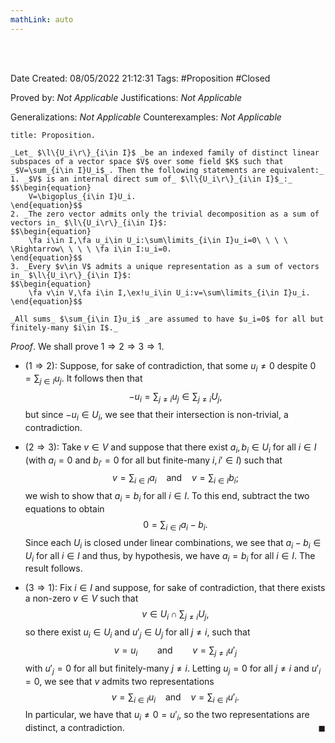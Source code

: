 ```yaml
---
mathLink: auto
---
```


<br />
<br />

Date Created: 08/05/2022 21:12:31
Tags: #Proposition #Closed

Proved by: _Not Applicable_
Justifications: _Not Applicable_

Generalizations: _Not Applicable_
Counterexamples: _Not Applicable_

``` ad-Proposition
title: Proposition.

_Let_ $\l\{U_i\r\}_{i\in I}$ _be an indexed family of distinct linear subspaces of a vector space $V$ over some field $K$ such that _$V=\sum_{i\in I}U_i$_. Then the following statements are equivalent:_
1. _$V$ is an internal direct sum of_ $\l\{U_i\r\}_{i\in I}$_:_
$$\begin{equation}
    V=\bigoplus_{i\in I}U_i.
\end{equation}$$
2. _The zero vector admits only the trivial decomposition as a sum of vectors in_ $\l\{U_i\r\}_{i\in I}$:
$$\begin{equation}
    \fa i\in I,\fa u_i\in U_i:\sum\limits_{i\in I}u_i=0\ \ \ \ \Rightarrow\ \ \ \ \fa i\in I:u_i=0.
\end{equation}$$
3. _Every $v\in V$ admits a unique representation as a sum of vectors in_ $\l\{U_i\r\}_{i\in I}$:
$$\begin{equation}
    \fa v\in V,\fa i\in I,\ex!u_i\in U_i:v=\sum\limits_{i\in I}u_i.
\end{equation}$$

_All sums_ $\sum_{i\in I}u_i$ _are assumed to have $u_i=0$ for all but finitely-many $i\in I$._

```

_Proof_. We shall prove $1\Rightarrow2\Rightarrow3\Rightarrow1$.
* ($1\Rightarrow2$): Suppose, for sake of contradiction, that some $u_i\neq0$ despite $0=\sum_{j\in I}u_j$. It follows then that
$$\begin{equation}
    -u_i=\sum_{j\neq i}u_j\in\sum_{j\neq i}U_j,
\end{equation}$$
but since $-u_i\in U_i$, we see that their intersection is non-trivial, a contradiction.

* ($2\Rightarrow3$): Take $v\in V$ and suppose that there exist $a_i,b_i\in U_i$ for all $i\in I$ (with $a_i=0$ and $b_{i'}=0$ for all but finite-many $i,i'\in I$) such that
$$\begin{equation}
    v=\sum_{i\in I}a_i\ \ \ \ \textrm{and}\ \ \ \ v=\sum_{i\in I}b_i;
\end{equation}$$
we wish to show that $a_i=b_i$ for all $i\in I$. To this end, subtract the two equations to obtain
$$\begin{equation}
    0=\sum_{i\in I}a_i-b_i.
\end{equation}$$
Since each $U_i$ is closed under linear combinations, we see that $a_i-b_i\in U_i$ for all $i\in I$ and thus, by hypothesis, we have $a_i=b_i$ for all $i\in I$. The result follows.
* ($3\Rightarrow1$): Fix $i\in I$ and suppose, for sake of contradiction, that there exists a non-zero $v\in V$ such that
$$\begin{equation}
    v\in U_i\cap\sum_{j\neq i}U_j,
\end{equation}$$
so there exist $u_i\in U_i$ and $u'_j\in U_j$ for all $j\neq i$, such that
$$\begin{equation}
    v=u_i\ \ \ \ \ \ \ \ \textrm{and}\ \ \ \ \ \ \ \ v=\sum_{j\neq i}u'_j
\end{equation}$$
with $u'_j=0$ for all but finitely-many $j\neq i$. Letting $u_j=0$ for all $j\neq i$ and $u'_i=0$, we see that $v$ admits two representations
$$\begin{equation}
    v=\sum_{i\in I}u_i\ \ \ \ \textrm{and}\ \ \ \ v=\sum_{i\in I}u'_i.
\end{equation}$$
In particular, we have that $u_i\neq0=u'_i$, so the two representations are distinct, a contradiction.<span style="float:right;">$\blacksquare$</span>
